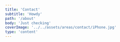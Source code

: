 ```yaml
---
title: 'Contact'
subtitle: 'Howdy'
path: '/about'
body: 'Just checking'
coverImage: '../../assets/areas/contact/iPhone.jpg'
type: 'content'
---
```

